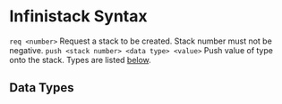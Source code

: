 
# Infinistack Syntax

`req <number>` Request a stack to be created. Stack number must not be negative.
`push <stack number> <data type> <value>` Push value of type onto the stack. Types are listed [below](#data-types).

## Data Types


